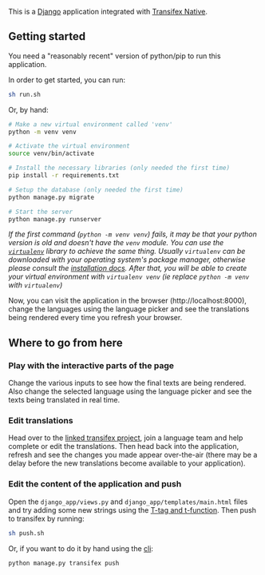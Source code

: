 This is a [Django](https://www.djangoproject.com/) application integrated with
[Transifex Native](https://docs.transifex.com/transifex-native-sdk-overview/introduction).

## Getting started

You need a "reasonably recent" version of python/pip to run this application.

In order to get started, you can run:


```sh
sh run.sh
```

Or, by hand:

```sh
# Make a new virtual environment called 'venv'
python -m venv venv

# Activate the virtual environment
source venv/bin/activate

# Install the necessary libraries (only needed the first time)
pip install -r requirements.txt

# Setup the database (only needed the first time)
python manage.py migrate

# Start the server
python manage.py runserver
```

_If the first command (`python -m venv venv`) fails, it may be that your python
version is old and doesn't have the `venv` module. You can use the
[`virtualenv`](https://virtualenv.pypa.io/en/latest/) library to achieve the
same thing. Usually `virtualenv` can be downloaded with your operating system's
package manager, otherwise please consult the
[installation docs](https://virtualenv.pypa.io/en/latest/installation.html).
After that, you will be able to create your virtual environment with
`virtualenv venv` (ie replace `python -m venv` with `virtualenv`)_

Now, you can visit the application in the browser (http://localhost:8000),
change the languages using the language picker and see the translations being
rendered every time you refresh your browser.

## Where to go from here

### Play with the interactive parts of the page

Change the various inputs to see how the final texts are being rendered. Also
change the selected language using the language picker and see the texts being
translated in real time.

### Edit translations

Head over to the
[linked transifex project](https://www.transifex.com/native-sandbox/main-native-sandbox/),
join a language team and help complete or edit the translations. Then head back
into the application, refresh and see the changes you made appear over-the-air
(there may be a delay before the new translations become available to your
application).

### Edit the content of the application and push

Open the `django_app/views.py` and `django_app/templates/main.html` files
and try adding some new strings using the
[T-tag and t-function](https://docs.transifex.com/django-sdk/templates-and-views).
Then push to transifex by running:

```sh
sh push.sh
```

Or, if you want to do it by hand using the
[cli](https://docs.transifex.com/django-sdk/uploading-source-content-to-transifex):

```sh
python manage.py transifex push
```
